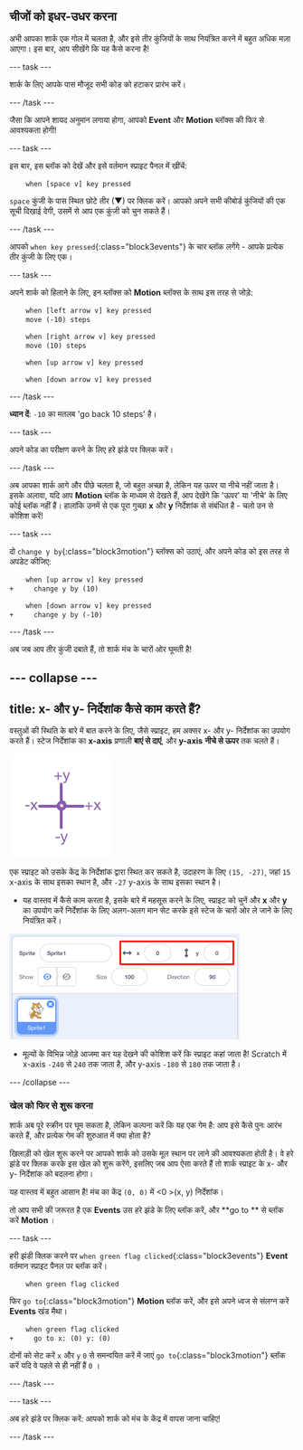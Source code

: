 ## चीजों को इधर-उधर करना

अभी आपका शार्क एक गोल में चलता है, और इसे तीर कुंजियों के साथ नियंत्रित करने में बहुत अधिक मज़ा आएगा। इस बार, आप सीखेंगे कि यह कैसे करना है!

\--- task \---

शार्क के लिए आपके पास मौजूद सभी कोड को हटाकर प्रारंभ करें।

\--- /task \---

जैसा कि आपने शायद अनुमान लगाया होगा, आपको **Event** और **Motion** ब्लॉक्स की फिर से आवश्यकता होगी!

\--- task \---

इस बार, इस ब्लॉक को देखें और इसे वर्तमान स्प्राइट पैनल में खींचें:

```blocks3
    when [space v] key pressed
```

`space` कुंजी के पास स्थित छोटे तीर (▼) पर क्लिक करें। आपको अपने सभी कीबोर्ड कुंजियों की एक सूची दिखाई देगी, उसमें से आप एक कुंजी को चुन सकते हैं।

\--- /task \---

आपको `when key pressed`{:class="block3events"} के चार ब्लॉक लगेंगे - आपके प्रत्येक तीर कुंजी के लिए एक।

\--- task \---

अपने शार्क को हिलाने के लिए, इन ब्लॉक्स को **Motion** ब्लॉक्स के साथ इस तरह से जोड़े:

```blocks3
    when [left arrow v] key pressed
    move (-10) steps
```

```blocks3
    when [right arrow v] key pressed
    move (10) steps
```

```blocks3
    when [up arrow v] key pressed
```

```blocks3
    when [down arrow v] key pressed
```

\--- /task \---

**ध्यान दें**: ` -10 ` का मतलब 'go back 10 steps' है।

\--- task \---

अपने कोड का परीक्षण करने के लिए हरे झंडे पर क्लिक करें।

\--- /task \---

अब आपका शार्क आगे और पीछे चलता है, जो बहुत अच्छा है, लेकिन यह ऊपर या नीचे नहीं जाता है। इसके अलावा, यदि आप **Motion** ब्लॉक के माध्यम से देखते हैं, आप देखेंगे कि 'ऊपर' या 'नीचे' के लिए कोई ब्लॉक नहीं हैं। हालांकि उनमें से एक पूरा गुच्छा **x** और **y** निर्देशांक से संबंधित है - चलो उन से कोशिश करें!

\--- task \---

दो `change y by`{:class="block3motion"} ब्लॉक्स को उठाएं, और अपने कोड को इस तरह से अपडेट कीजिए:

```blocks3
    when [up arrow v] key pressed
+     change y by (10)
```

```blocks3
    when [down arrow v] key pressed
+     change y by (-10)
```

\--- /task \---

अब जब आप तीर कुंजी दबाते हैं, तो शार्क मंच के चारों ओर घूमती है!

## \--- collapse \---

## title: x- और y- निर्देशांक कैसे काम करते हैं?

वस्तुओं की स्थिति के बारे में बात करने के लिए, जैसे स्प्राइट, हम अक्सर x- और y- निर्देशांक का उपयोग करते हैं। स्टेज निर्देशांक का **x-axis** प्रणाली **बाएं से दाएं**, और **y-axis** **नीचे से ऊपर** तक चलते हैं।

![](images/moving3.png)

एक स्प्राइट को उसके केंद्र के निर्देशांक द्वारा स्थित कर सकते है, उदाहरण के लिए `(15, -27)`, जहां `15` x-axis के साथ इसका स्थान है, और `-27` y-axis के साथ इसका स्थान है।

+ यह वास्तव में कैसे काम करता है, इसके बारे में महसूस करने के लिए, स्प्राइट को चुनें और **x** और **y** का उपयोग करें निर्देशांक के लिए अलग-अलग मान सेट करके इसे स्टेज के चारों ओर ले जाने के लिए नियंत्रित करें।

![](images/xycoords.png)

+ मूल्यों के विभिन्न जोड़े आजमा कर यह देखने की कोशिश करें कि स्प्राइट कहां जाता है! Scratch में x-axis `-240` से `240` तक जाता है, और y-axis `-180` से `180` तक जाता है।

\--- /collapse \---

### खेल को फिर से शुरू करना

शार्क अब पूरे स्क्रीन पर घूम सकता है, लेकिन कल्पना करें कि यह एक गेम है: आप इसे कैसे पुनः आरंभ करते हैं, और प्रत्येक गेम की शुरुआत में क्या होता है?

खिलाड़ी को खेल शुरू करने पर आपको शार्क को उसके मूल स्थान पर लाने की आवश्यकता होती है। वे हरे झंडे पर क्लिक करके इस खेल को शुरू करेंगे, इसलिए जब आप ऐसा करते हैं तो शार्क स्प्राइट के x- और y- निर्देशांक को बदलना होगा।

यह वास्तव में बहुत आसान है! मंच का केंद्र `(0, 0)` में <0 >(x, y)</code> निर्देशांक।

तो आप सभी की जरूरत है एक **Events** उस हरे झंडे के लिए ब्लॉक करें, और **go to ** से ब्लॉक करें **Motion** ।

\--- task \---

हरी झंडी क्लिक करने पर `when green flag clicked`{:class="block3events"} **Event** वर्तमान स्प्राइट पैनल पर ब्लॉक करें।

```blocks3
    when green flag clicked
```

फिर `go to`{:class="block3motion"} **Motion** ब्लॉक करें, और इसे अपने ध्वज से संलग्न करें **Events** खंड मैथा।

```blocks3
    when green flag clicked
+     go to x: (0) y: (0)
```

दोनों को सेट करें `x` और `y` `0` से समन्वयित करें में जाएं `go to`{:class="block3motion"} ब्लॉक करें यदि वे पहले से ही नहीं हैं `0` ।

\--- /task \---

\--- task \---

अब हरे झंडे पर क्लिक करें: आपको शार्क को मंच के केंद्र में वापस जाना चाहिए!

\--- /task \---